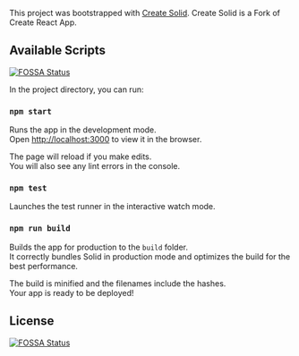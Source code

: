 This project was bootstrapped with [Create Solid](https://github.com/ryansolid/create-solid). Create Solid is a Fork of Create React App.

## Available Scripts
[![FOSSA Status](https://app.fossa.com/api/projects/git%2Bgithub.com%2Fnhristov%2Fsolid-template.svg?type=shield)](https://app.fossa.com/projects/git%2Bgithub.com%2Fnhristov%2Fsolid-template?ref=badge_shield)


In the project directory, you can run:

### `npm start`

Runs the app in the development mode.<br>
Open [http://localhost:3000](http://localhost:3000) to view it in the browser.

The page will reload if you make edits.<br>
You will also see any lint errors in the console.

### `npm test`

Launches the test runner in the interactive watch mode.

### `npm run build`

Builds the app for production to the `build` folder.<br>
It correctly bundles Solid in production mode and optimizes the build for the best performance.

The build is minified and the filenames include the hashes.<br>
Your app is ready to be deployed!


## License
[![FOSSA Status](https://app.fossa.com/api/projects/git%2Bgithub.com%2Fnhristov%2Fsolid-template.svg?type=large)](https://app.fossa.com/projects/git%2Bgithub.com%2Fnhristov%2Fsolid-template?ref=badge_large)